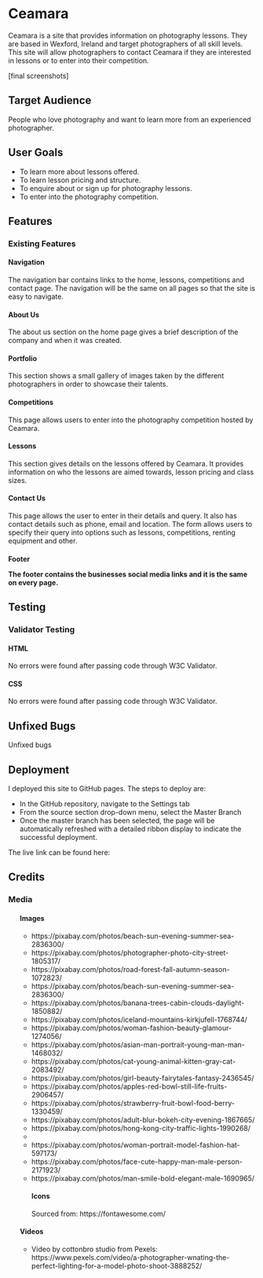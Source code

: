 <h1>Ceamara</h1>
Ceamara is a site that provides information on photography lessons. They are based in Wexford, Ireland and target photographers of all skill levels. This site will allow photographers to contact Ceamara if they are interested in lessons or to enter into their competition.


[final screenshots]

<h2>Target Audience</h2>
<p>People who love photography and want to learn more from an experienced photographer.
</p>

<h2>User Goals</h2>
<ul>
<li>To learn more about lessons offered.</li>
<li>To learn lesson pricing and structure.</li>
<li>To enquire about or sign up for photography lessons.</li>
<li>To enter into the photography competition.</li>
</ul>

<h2>Features</h2>
<h3>Existing Features</h3>
<h4>Navigation</h4>
<p>The navigation bar contains links to the home, lessons, competitions and contact page. The navigation will be the same on all pages so that the site is easy to navigate.</p>
<h4>About Us</h4>
<p>The about us section on the home page gives a brief description of the company and when it was created.</p>
<h4>Portfolio</h4>
<p>This section shows a small gallery of images taken by the different photographers in order to showcase their talents.</p>
<h4>Competitions</h4>
<p>This page allows users to enter into the photography competition hosted by Ceamara.</p>
<h4>Lessons</h4>
<p>This section gives details on the lessons offered by Ceamara. It provides information on who the lessons are aimed towards, lesson pricing and class sizes.</p>
<h4>Contact Us</h4>
<p>This page allows the user to enter in their details and query. It also has contact details such as phone, email and location. The form allows users to specify their query into options such as lessons, competitions, renting equipment and other.</p>
<h4>Footer</p>
<p>The footer contains the businesses social media links and it is the same on every page.</p>

<h2>Testing</h2>
<h3>Validator Testing</h3>
<h4>HTML</h4>
<p>No errors were found after passing code through W3C Validator.</p>
<h4>CSS</h4>
<p>No errors were found after passing code through W3C Validator.</p>

<h2>Unfixed Bugs</h2>
<p>Unfixed bugs</p>

<h2>Deployment</h2>
<p>I deployed this site to GitHub pages. The steps to deploy are:</p>
<ul>
<li>In the GitHub repository, navigate to the Settings tab</li>
<li>From the source section drop-down menu, select the Master Branch</li>
<li>Once the master branch has been selected, the page will be automatically refreshed with a detailed ribbon display to indicate the successful deployment.</li> </ul>
<p>The live link can be found here:</p>

<h2>Credits</h2>
<h3>Media</h3>
<ul>
<h4>Images</h4>
<ul>
<li>https://pixabay.com/photos/beach-sun-evening-summer-sea-2836300/</li>
<li>https://pixabay.com/photos/photographer-photo-city-street-1805317/</li>
<li>https://pixabay.com/photos/road-forest-fall-autumn-season-1072823/
</li>
<li>https://pixabay.com/photos/beach-sun-evening-summer-sea-2836300/</li>
<li>https://pixabay.com/photos/banana-trees-cabin-clouds-daylight-1850882/
</li>
<li>https://pixabay.com/photos/iceland-mountains-kirkjufell-1768744/</li>
<li>https://pixabay.com/photos/woman-fashion-beauty-glamour-1274056/</li>
<li>https://pixabay.com/photos/asian-man-portrait-young-man-man-1468032/</li>

<li>https://pixabay.com/photos/cat-young-animal-kitten-gray-cat-2083492/</li>

<li>https://pixabay.com/photos/girl-beauty-fairytales-fantasy-2436545/</li>

<li>https://pixabay.com/photos/apples-red-bowl-still-life-fruits-2906457/</li>

<li>https://pixabay.com/photos/strawberry-fruit-bowl-food-berry-1330459/</li>

<li>https://pixabay.com/photos/adult-blur-bokeh-city-evening-1867665/</li>

<li>https://pixabay.com/photos/hong-kong-city-traffic-lights-1990268/<li>

<li>https://pixabay.com/photos/woman-portrait-model-fashion-hat-597173/</li>
<li>https://pixabay.com/photos/face-cute-happy-man-male-person-2171923/</li>
<li>https://pixabay.com/photos/man-smile-bold-elegant-male-1690965/</li>

<h4>Icons</h4>
Sourced from: https://fontawesome.com/








</ul>

<h4>Videos</h4>
<ul>
<li>Video by cottonbro studio from Pexels: https://www.pexels.com/video/a-photographer-wnating-the-perfect-lighting-for-a-model-photo-shoot-3888252/
</li></ul>